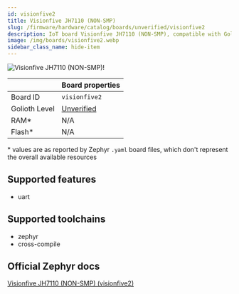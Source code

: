 ```yaml
---
id: visionfive2
title: Visionfive JH7110 (NON-SMP)
slug: /firmware/hardware/catalog/boards/unverified/visionfive2
description: IoT board Visionfive JH7110 (NON-SMP), compatible with Golioth at unverified level.
image: /img/boards/visionfive2.webp
sidebar_class_name: hide-item
---
```


[//]: # (This is an auto-generated file, do not edit! Changes to it will be lost upon re-generation)

![Visionfive JH7110 (NON-SMP)!](/img/boards/visionfive2.webp "Visionfive JH7110 (NON-SMP)")

|                | Board properties     |
| -------------  | -------------------- |
| Board ID       | `visionfive2` |
| Golioth Level  | [Unverified](/firmware/hardware#unverified-boards) |
| RAM*           | N/A |
| Flash*         | N/A |

\* values are as reported by Zephyr `.yaml` board files, which don't represent the overall available resources



## Supported features

* uart

## Supported toolchains

* zephyr
* cross-compile

## Official Zephyr docs

[Visionfive JH7110 (NON-SMP) (visionfive2)](https://docs.zephyrproject.org/latest/boards/starfive/visionfive2/doc/index.html)
